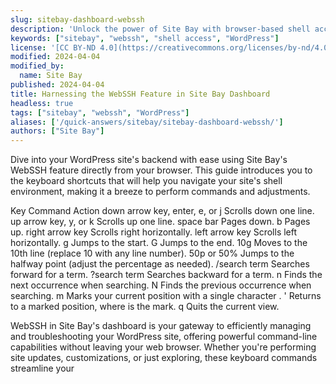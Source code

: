 ```yaml
---
slug: sitebay-dashboard-webssh
description: 'Unlock the power of Site Bay with browser-based shell access for your WordPress site.'
keywords: ["sitebay", "webssh", "shell access", "WordPress"]
license: '[CC BY-ND 4.0](https://creativecommons.org/licenses/by-nd/4.0)'
modified: 2024-04-04
modified_by:
  name: Site Bay
published: 2024-04-04
title: Harnessing the WebSSH Feature in Site Bay Dashboard
headless: true
tags: ["sitebay", "webssh", "WordPress"]
aliases: ['/quick-answers/sitebay/sitebay-dashboard-webssh/']
authors: ["Site Bay"]
---
```


Dive into your WordPress site's backend with ease using Site Bay's WebSSH feature directly from your browser. This guide introduces you to the keyboard shortcuts that will help you navigate your site's shell environment, making it a breeze to perform commands and adjustments.

Key Command	Action
down arrow key, enter, e, or j	Scrolls down one line.
up arrow key, y, or k	Scrolls up one line.
space bar	Pages down.
b	Pages up.
right arrow key	Scrolls right horizontally.
left arrow key	Scrolls left horizontally.
g	Jumps to the start.
G	Jumps to the end.
10g	Moves to the 10th line (replace 10 with any line number).
50p or 50%	Jumps to the halfway point (adjust the percentage as needed).
/search term	Searches forward for a term.
?search term	Searches backward for a term.
n	Finds the next occurrence when searching.
N	Finds the previous occurrence when searching.
m<c>	Marks your current position with a single character <c>.
'<c>	Returns to a marked position, where <c> is the mark.
q	Quits the current view.

WebSSH in Site Bay's dashboard is your gateway to efficiently managing and troubleshooting your WordPress site, offering powerful command-line capabilities without leaving your web browser. Whether you're performing site updates, customizations, or just exploring, these keyboard commands streamline your